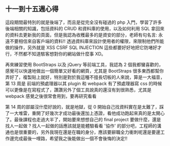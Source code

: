 ## 十一到十五週心得
這段期間最特別的就是後端了，而且是從完全沒有碰過的 php 入門，學習了許多後端相關的知識，包括資料的 CRUD 和資料庫的使用，以及如何利用 SQL 拿回來的資料去更新我的頁面，但是我認為收穫最多的是資安的部分，老師有句名言: 永遠不要相信來自客戶端的資料!! 透過資料庫來設計使用者的權限，來限制他們所能做的操作，另外就是 XSS CSRF SQL INJECTION 這些都要好好地把它防堵好才行，不然都不知道駭客想對你的網站做什麼事 XD。

再來練習使用 BootStraps 以及 jQuery 等前端工具，我認為 2 個我都蠻喜歡的，感覺可以快速地做出一個簡單又好看的網頁，尤其是 BootStraps 很多東西都幫你弄好了，複製貼上就好，特別是對於我這種不擅長切板的人來說，算是一大福音，第 13 周是 前端的預處理器以其 plugin 和 webpack 有了預處理器寫 css 的時候可以更像是在寫程式了，讚讚另外了個工具說真的還沒有到很熟悉，尤其是 webpack 感覺之後很常會用到，要再研究看看

第 14 周的部屬沒什麼好說的，就是地獄，從 0 開始自己找資料實在是太難了，踩了一大堆雷，重開了好幾次才成功最後還加上憑證，看他成功跑起來真的是太開心了。最後課程也走過大半了，開始要來想想自己的 final project 要做什麼，還是找人一起做 ? 找人一起做的話應該就是能體驗看看 '協作' 的部分吧，工程師的溝通也是很重要的，另外我現在還是在職的身分，應該要辭職全力衝刺呢還是要邊工作邊完成最後一哩路，希望我之後能做出一個不會後悔的決定!!

